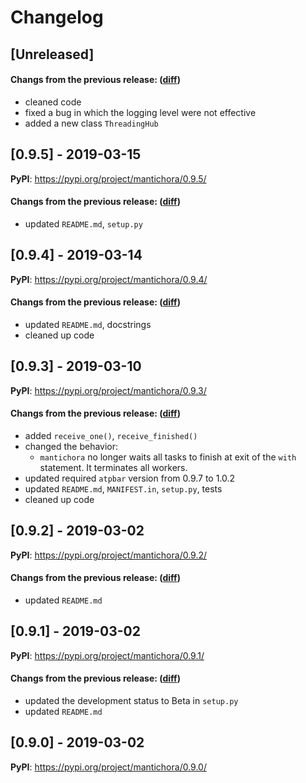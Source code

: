 # Changelog

## [Unreleased]

#### Changs from the previous release: ([diff](https://github.com/alphatwirl/mantichora/compare/v0.9.4...master))
- cleaned code
- fixed a bug in which the logging level were not effective
- added a new class `ThreadingHub`

## [0.9.5] - 2019-03-15

**PyPI**: https://pypi.org/project/mantichora/0.9.5/

#### Changs from the previous release: ([diff](https://github.com/alphatwirl/mantichora/compare/v0.9.4...v0.9.5))
- updated `README.md`, `setup.py`

## [0.9.4] - 2019-03-14

**PyPI**: https://pypi.org/project/mantichora/0.9.4/

#### Changs from the previous release: ([diff](https://github.com/alphatwirl/mantichora/compare/v0.9.3...v0.9.4))
- updated `README.md`, docstrings
- cleaned up code

## [0.9.3] - 2019-03-10

**PyPI**: https://pypi.org/project/mantichora/0.9.3/

#### Changs from the previous release: ([diff](https://github.com/alphatwirl/mantichora/compare/v0.9.2...v0.9.3))
- added `receive_one()`, `receive_finished()`
- changed the behavior:
    - `mantichora` no longer waits all tasks to finish at exit of the
      `with` statement. It terminates all workers.
- updated required `atpbar` version from 0.9.7 to 1.0.2
- updated `README.md`, `MANIFEST.in`, `setup.py`, tests
- cleaned up code

## [0.9.2] - 2019-03-02

**PyPI**: https://pypi.org/project/mantichora/0.9.2/

#### Changs from the previous release: ([diff](https://github.com/alphatwirl/mantichora/compare/v0.9.1...v0.9.2))
- updated `README.md`

## [0.9.1] - 2019-03-02

**PyPI**: https://pypi.org/project/mantichora/0.9.1/

#### Changs from the previous release: ([diff](https://github.com/alphatwirl/mantichora/compare/v0.9.0...v0.9.1))
- updated the development status to Beta in `setup.py`
- updated `README.md`

## [0.9.0] - 2019-03-02

**PyPI**: https://pypi.org/project/mantichora/0.9.0/
